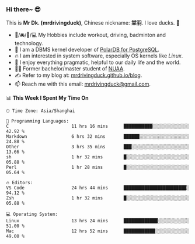 ### Hi there~ 😎

This is **Mr Dk. (mrdrivingduck)**, Chinese nickname: **棠羽**. I love ducks. 🦆

- 💪/🚘/🏸/💻 My Hobbies include workout, driving, badminton and technology.
- 🍊 I am a DBMS kernel developer of [PolarDB for PostgreSQL](https://github.com/ApsaraDB/PolarDB-for-PostgreSQL).
- 🔥 I am interested in system software, especially OS kernels like *Linux*.
- 🔧 I enjoy everything pragmatic, helpful to our daily life and the world.
- 👨‍🎓 Former bachelor/master student of [NUAA](https://en.wikipedia.org/wiki/Nanjing_University_of_Aeronautics_and_Astronautics).
- ✍ Refer to my blog at: [mrdrivingduck.github.io/blog](https://mrdrivingduck.github.io/blog/).
- 📫 Reach me with this email: [mrdrivingduck@gmail.com](mailto:mrdrivingduck@gmail.com).

<!--START_SECTION:waka-->
📊 **This Week I Spent My Time On** 

```text
🕑︎ Time Zone: Asia/Shanghai

💬 Programming Languages: 
C                        11 hrs 16 mins      ███████████░░░░░░░░░░░░░░   42.92 % 
Markdown                 6 hrs 32 mins       ██████░░░░░░░░░░░░░░░░░░░   24.88 % 
Other                    3 hrs 35 mins       ███░░░░░░░░░░░░░░░░░░░░░░   13.66 % 
sh                       1 hr 32 mins        █░░░░░░░░░░░░░░░░░░░░░░░░   05.88 % 
Perl                     1 hr 28 mins        █░░░░░░░░░░░░░░░░░░░░░░░░   05.64 % 

🔥 Editors: 
VS Code                  24 hrs 44 mins      ████████████████████████░   94.12 % 
Zsh                      1 hr 32 mins        █░░░░░░░░░░░░░░░░░░░░░░░░   05.88 % 

💻 Operating System: 
Linux                    13 hrs 24 mins      █████████████░░░░░░░░░░░░   51.00 % 
Mac                      12 hrs 52 mins      ████████████░░░░░░░░░░░░░   49.00 % 
```


<!--END_SECTION:waka-->

<!-- ![Mr Dk.'s GitHub Stats](https://github-readme-stats.vercel.app/api?username=mrdrivingduck&count_private&show_icons=true&theme=buefy) -->

<!-- ![Most Used Languages](https://github-readme-stats.vercel.app/api/top-langs/?username=mrdrivingduck&exclude_repo=mips32-CPU,snort-tcp-socket&theme=buefy&layout=compact&langs_count=10) -->


<!--
**mrdrivingduck/mrdrivingduck** is a ✨ _special_ ✨ repository because its `README.md` (this file) appears on your GitHub profile.

Here are some ideas to get you started:

- 🔭 I’m currently working on ...
- 🌱 I’m currently learning ...
- 👯 I’m looking to collaborate on ...
- 🤔 I’m looking for help with ...
- 💬 Ask me about ...
- 📫 How to reach me: ...
- 😄 Pronouns: ...
- ⚡ Fun fact: ...
-->
